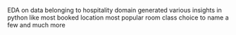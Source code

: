 EDA on data belonging to hospitality domain generated various insights in python like most booked location most popular room class choice to name  a few and much more
